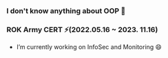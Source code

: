 ### I don't know anything about OOP 🤔
### ROK Army CERT ⚡(2022.05.16 ~ 2023. 11.16) 
- I’m currently working on InfoSec and Monitoring 😄
<!--
**woniwory/woniwory** is a ✨ _special_ ✨ repository because its `README.md` (this file) appears on your GitHub profile.

Here are some ideas to get you started:

- 🔭 I’m currently working on ...
- 🌱 I’m currently learning ...
- 👯 I’m looking to collaborate on ...
- 🤔 I’m looking for help with ...
- 💬 Ask me about ...
- 📫 How to reach me: ...
- 😄 Pronouns: ...
- ⚡ Fun fact: ...
https://www.bezkoder.com/react-spring-boot-crud/

조건
파라매트릭 서치는 굉장히 강력한 문제 해결 도구지만, 안타깝게도 모든 문제에 적용할 수는 없고, 아래 세 조건을 만족하는 문제에만 활용할 수 있다.

특정 조건을 만족하는 최댓값/최솟값을 구하는 형식의 문제여야 한다. 혹은 이러한 형태로 변형이 가능해야 한다. 예를 들어 위의 고기의 경우에도, “200g이하의 고기 중 최댓값을 구하여라”라는 문제로 생각할 수 있다.
최댓값을 구하는 문제의 경우 어떤 값이 조건을 만족하면 그 값보다 작은 값은 모두 조건을 만족해야 한다.(최솟값의 경우 그 값보다 큰 값은 모두 조건을 만족해야 한다.) 그래야 조건을 만족하는 경우 더 큰 값을, 만족하지 않는 경우 더 작은 값을 확인하면서 이분탐색을 통해 답을 구할 수 있다.
답의 범위가 이산적이거나(e.g. 정수) 허용 오차 범위가 있어야 한다. 이분탐색으로는 연속적인 범위에서 정답에 한없이 가까워질 수는 있지만 완전히 정확한 값은 구할 수 없기 때문에다.


woniwory/README

Strategy : 문제를 단편화해서 하나씩 쉽게 체계적으로 접근하자.
단편화한 곳 중 난이도를 가르는 곳은 어디일까


parametric search로의 확장 :

중요포인트 : 연속적이고, 이산적 -> 정렬되어있고, 정수이다
최적화와 결정 -> 종료조건

이진탐색을 두 번.

파라메트릭 서치(Parametric Search)
매개 변수를 이용한 탐색 기법
최적화 문제를 결정 알고리즘을 사용하여 해결
결정 알고리즘은 이진 탐색을 사용
결정 알고리즘은 원소의 나열 안에 구하고자 하는 답이 존재하는 경우 사용


문제 풀이 아이디어 : 구하고자하는 답(answer)을 반복해서 조정
즉, 구하고자 하는 답(answer)는 반복문 안에서 계속해서 변경된다.
구하고자하는 답(answer)은 반복문안에서 계속해서 변경되는 중간점(middlePoint)를 의미한다.
즉, 결정 알고리즘에서는 최종적으로 middlePoint 가 answer 가 된다.


단순 이진 탐색 구현과의 차이점
함수를 사용한다.
결정 알고리즘에서 시작점(startPoint) : 입력 값 n 의 시작 범위 (1 <= n <= 10000 이므로 1)
결정 알고리즘에서 끝점(endPoint) : 배열의 마지막 원소 값(arr[n-1])
반복문이 끝난 middlePoint 가 answer 가 된다.




start end mid result
4 46 40
4 26 4
26 26 26
26 4 4
-->
